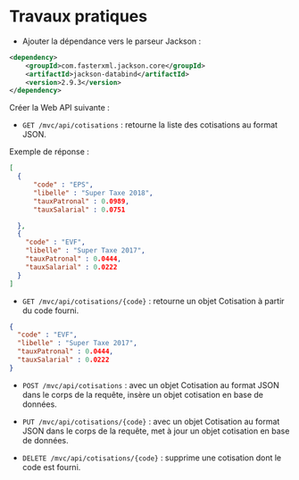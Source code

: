 # Travaux pratiques

* Ajouter la dépendance vers le parseur Jackson :

```xml
<dependency>
    <groupId>com.fasterxml.jackson.core</groupId>
    <artifactId>jackson-databind</artifactId>
    <version>2.9.3</version>
</dependency>
```

Créer la Web API suivante :

* `GET /mvc/api/cotisations` : retourne la liste des cotisations au format JSON.

Exemple de réponse :

```json
[
  {
      "code" : "EPS",
      "libelle" : "Super Taxe 2018",
      "tauxPatronal" : 0.0989,
      "tauxSalarial" : 0.0751

  },
  {
    "code" : "EVF",
    "libelle" : "Super Taxe 2017",
    "tauxPatronal" : 0.0444,
    "tauxSalarial" : 0.0222
  }
]
```

* `GET /mvc/api/cotisations/{code}` : retourne un objet Cotisation à partir du code fourni.

```json
{
  "code" : "EVF",
  "libelle" : "Super Taxe 2017",
  "tauxPatronal" : 0.0444,
  "tauxSalarial" : 0.0222
}
```

* `POST /mvc/api/cotisations` : avec un objet Cotisation au format JSON dans le corps de la requête, insère un objet cotisation en base de données.

* `PUT /mvc/api/cotisations/{code}` : avec un objet Cotisation au format JSON dans le corps de la requête, met à jour un objet cotisation en base de données.

* `DELETE /mvc/api/cotisations/{code}` : supprime une cotisation dont le code est fourni.